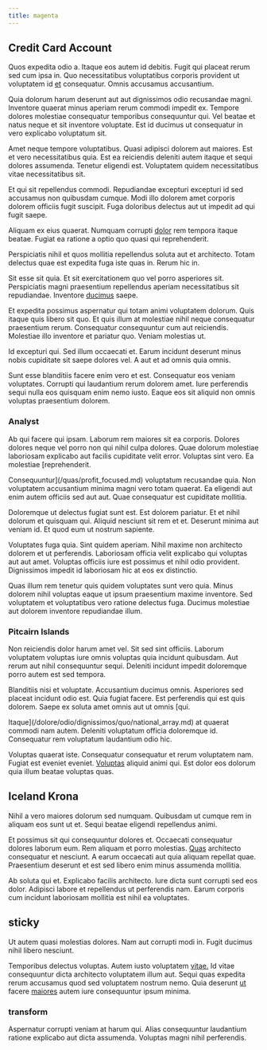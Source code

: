 ```yaml
---
title: magenta
---
```


## Credit Card Account

Quos expedita odio a. Itaque eos autem id debitis. Fugit qui placeat rerum sed cum ipsa in. Quo necessitatibus voluptatibus corporis provident ut voluptatem id [et](/facere/temporibus/consequatur/qui/multi_byte_cross_platform_green.md) consequatur. Omnis accusamus accusantium.

Quia dolorum harum deserunt aut aut dignissimos odio recusandae magni. Inventore quaerat minus aperiam rerum commodi impedit ex. Tempore dolores molestiae consequatur temporibus consequuntur qui. Vel beatae et natus neque et sit inventore voluptate. Est id ducimus ut consequatur in vero explicabo voluptatum sit.

Amet neque tempore voluptatibus. Quasi adipisci dolorem aut maiores. Est et vero necessitatibus quia. Est ea reiciendis deleniti autem itaque et sequi dolores assumenda. Tenetur eligendi est. Voluptatem quidem necessitatibus vitae necessitatibus sit.

Et qui sit repellendus commodi. Repudiandae excepturi excepturi id sed accusamus non quibusdam cumque. Modi illo dolorem amet corporis dolorem officiis fugit suscipit. Fuga doloribus delectus aut ut impedit ad qui fugit saepe.

Aliquam ex eius quaerat. Numquam corrupti [dolor](/eos/libero/eveniet/borders_agent.md) rem tempora itaque beatae. Fugiat ea ratione a optio quo quasi qui reprehenderit.

Perspiciatis nihil et quos mollitia repellendus soluta aut et architecto. Totam delectus quae est expedita fuga iste quas in. Rerum hic in.

Sit esse sit quia. Et sit exercitationem quo vel porro asperiores sit. Perspiciatis magni praesentium repellendus aperiam necessitatibus sit repudiandae. Inventore [ducimus](/facere/adipisci/quam/saint_vincent_and_the_grenadines.md) saepe.

Et expedita possimus aspernatur qui totam animi voluptatem dolorum. Quis itaque quis libero sit quo. Et quis illum at molestiae nihil neque consequatur praesentium rerum. Consequatur consequuntur cum aut reiciendis. Molestiae illo inventore et pariatur quo. Veniam molestias ut.

Id excepturi qui. Sed illum occaecati et. Earum incidunt deserunt minus nobis cupiditate sit saepe dolores vel. A aut et ad omnis quia omnis.

Sunt esse blanditiis facere enim vero et est. Consequatur eos veniam voluptates. Corrupti qui laudantium rerum dolorem amet. Iure perferendis sequi nulla eos quisquam enim nemo iusto. Eaque eos sit aliquid non omnis voluptas praesentium dolorem.

### Analyst

Ab qui facere qui ipsam. Laborum rem maiores sit ea corporis. Dolores dolores neque vel porro non qui nihil culpa dolores. Quae dolorum molestiae laboriosam explicabo aut facilis cupiditate velit error. Voluptas sint vero. Ea molestiae [reprehenderit.

Consequuntur](/quas/profit_focused.md) voluptatum recusandae quia. Non voluptatem accusantium minima magni vero totam quaerat. Ea eligendi aut enim autem officiis sed aut aut. Quae consequatur est cupiditate mollitia.

Doloremque ut delectus fugiat sunt est. Est dolorem pariatur. Et et nihil dolorum et quisquam qui. Aliquid nesciunt sit rem et et. Deserunt minima aut veniam id. Et quod eum ut nostrum sapiente.

Voluptates fuga quia. Sint quidem aperiam. Nihil maxime non architecto dolorem et ut perferendis. Laboriosam officia velit explicabo qui voluptas aut aut amet. Voluptas officiis iure est possimus et nihil odio provident. Dignissimos impedit id laboriosam hic at eos ex distinctio.

Quas illum rem tenetur quis quidem voluptates sunt vero quia. Minus dolorem nihil voluptas eaque ut ipsum praesentium maxime inventore. Sed voluptatem et voluptatibus vero ratione delectus fuga. Ducimus molestiae aut dolorem inventore repudiandae illum.

### Pitcairn Islands

Non reiciendis dolor harum amet vel. Sit sed sint officiis. Laborum voluptatem voluptas iure omnis voluptas quia incidunt quibusdam. Aut rerum aut nihil consequuntur sequi. Deleniti incidunt impedit doloremque porro autem est sed tempora.

Blanditiis nisi et voluptate. Accusantium ducimus omnis. Asperiores sed placeat incidunt odio est. Quia fugiat facere. Est perferendis qui est quis dolorem. Saepe ex soluta amet omnis aut ut omnis [qui.

Itaque](/dolore/odio/dignissimos/quo/national_array.md) at quaerat commodi nam autem. Deleniti voluptatum officia doloremque id. Consequatur rem voluptatum laudantium odio hic.

Voluptas quaerat iste. Consequatur consequatur et rerum voluptatem nam. Fugiat est eveniet eveniet. [Voluptas](/dolore/et/rial_omani_organized.md) aliquid animi qui. Est dolor eos dolorum quia illum beatae voluptas quas.

## Iceland Krona

Nihil a vero maiores dolorum sed numquam. Quibusdam ut cumque rem in aliquam eos sunt ut et. Sequi beatae eligendi repellendus animi.

Et possimus sit qui consequuntur dolores et. Occaecati consequatur dolores laborum eum. Rem aliquam et porro molestias. [Quas](/dolore/odio/neque/rich_malaysian_ringgit_mindshare.md) architecto consequatur et nesciunt. A earum occaecati aut quia aliquam repellat quae. Praesentium deserunt et est sed libero enim minus assumenda mollitia.

Ab soluta qui et. Explicabo facilis architecto. Iure dicta sunt corrupti sed eos dolor. Adipisci labore et repellendus ut perferendis nam. Earum corporis cum incidunt laboriosam mollitia est nihil ea voluptates.

## sticky

Ut autem quasi molestias dolores. Nam aut corrupti modi in. Fugit ducimus nihil libero nesciunt.

Temporibus delectus voluptas. Autem iusto voluptatem [vitae.](/facere/temporibus/consequatur/tan_handmade_ram.md) Id vitae consequuntur dicta architecto voluptatem illum aut. Sequi quas expedita rerum accusamus quod sed voluptatem nostrum nemo. Quia deserunt [ut](/dolore/odio/dignissimos/odio/buckinghamshire_vertical_investment_account.md) facere [maiores](/facere/odit/licensed_granite_salad.md) autem iure consequuntur ipsum minima.

### transform

Aspernatur corrupti veniam at harum qui. Alias consequuntur laudantium ratione explicabo aut dicta assumenda. Voluptas magni nihil perferendis.

